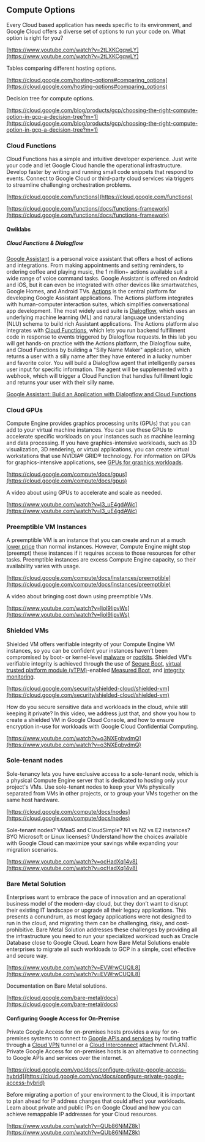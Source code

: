 

## Compute Options

Every Cloud based application has needs specific to its environment, and Google Cloud offers a diverse set of options to run your code on. What option is right for you? 

[https://www.youtube.com/watch?v=2tLXKCgqwLY](https://www.youtube.com/watch?v=2tLXKCgqwLY)

Tables comparing different hosting options.

[https://cloud.google.com/hosting-options#comparing_options](https://cloud.google.com/hosting-options#comparing_options)

Decision tree for compute options.

[https://cloud.google.com/blog/products/gcp/choosing-the-right-compute-option-in-gcp-a-decision-tree?m=1](https://cloud.google.com/blog/products/gcp/choosing-the-right-compute-option-in-gcp-a-decision-tree?m=1)

### Cloud Functions

Cloud Functions has a simple and intuitive developer experience. Just write your code and let Google Cloud handle the operational infrastructure. Develop faster by writing and running small code snippets that respond to events. Connect to Google Cloud or third-party cloud services via triggers to streamline challenging orchestration problems.

[https://cloud.google.com/functions](https://cloud.google.com/functions)

[https://cloud.google.com/functions/docs/functions-framework](https://cloud.google.com/functions/docs/functions-framework)


#### Qwiklabs


##### Cloud Functions & Dialogflow

[Google Assistant](https://assistant.google.com/#?modal_active=none) is a personal voice assistant that offers a host of actions and integrations. From making appointments and setting reminders, to ordering coffee and playing music, the 1 million+ actions available suit a wide range of voice command tasks. Google Assistant is offered on Android and iOS, but it can even be integrated with other devices like smartwatches, Google Homes, and Android TVs. [Actions](https://developers.google.com/actions/extending-the-assistant) is the central platform for developing Google Assistant applications. The Actions platform integrates with human-computer interaction suites, which simplifies conversational app development. The most widely used suite is [Dialogflow](https://dialogflow.com/), which uses an underlying machine learning (ML) and natural language understanding (NLU) schema to build rich Assistant applications. The Actions platform also integrates with [Cloud Functions](https://cloud.google.com/functions/), which lets you run backend fulfillment code in response to events triggered by Dialogflow requests. In this lab you will get hands-on practice with the Actions platform, the Dialogflow suite, and Cloud Functions by building a "Silly Name Maker" application, which returns a user with a silly name after they have entered in a lucky number and favorite color. You will build a Dialogflow agent that intelligently parses user input for specific information. The agent will be supplemented with a webhook, which will trigger a Cloud Function that handles fulfillment logic and returns your user with their silly name.

[Google Assistant: Build an Application with Dialogflow and Cloud Functions](https://www.qwiklabs.com/focuses/3634?catalog_rank=%7B%22rank%22%3A19%2C%22num_filters%22%3A0%2C%22has_search%22%3Atrue%7D&parent=catalog&search_id=7510653)


### Cloud GPUs

Compute Engine provides graphics processing units (GPUs) that you can add to your virtual machine instances. You can use these GPUs to accelerate specific workloads on your instances such as machine learning and data processing. If you have graphics-intensive workloads, such as 3D visualization, 3D rendering, or virtual applications, you can create virtual workstations that use NVIDIA® GRID® technology. For information on GPUs for graphics-intensive applications, see [GPUs for graphics workloads](https://cloud.google.com/compute/docs/gpus#gpu-virtual-workstations).

[https://cloud.google.com/compute/docs/gpus](https://cloud.google.com/compute/docs/gpus)

A video about using GPUs to accelerate and scale as needed.

[https://www.youtube.com/watch?v=l3_uE4gdAWc](https://www.youtube.com/watch?v=l3_uE4gdAWc)


### Preemptible VM Instances

A preemptible VM is an instance that you can create and run at a much [lower price](https://cloud.google.com/compute/vm-instance-pricing) than normal instances. However, Compute Engine might stop (preempt) these instances if it requires access to those resources for other tasks. Preemptible instances are excess Compute Engine capacity, so their availability varies with usage.

[https://cloud.google.com/compute/docs/instances/preemptible](https://cloud.google.com/compute/docs/instances/preemptible)

A video about bringing cost down using preemptible VMs.

[https://www.youtube.com/watch?v=ljol9IipvWs](https://www.youtube.com/watch?v=ljol9IipvWs)


### Shielded VMs

Shielded VM offers verifiable integrity of your Compute Engine VM instances, so you can be confident your instances haven't been compromised by boot- or kernel-level [malware](https://en.wikipedia.org/wiki/Malware) or [rootkits](https://en.wikipedia.org/wiki/Rootkit). Shielded VM's verifiable integrity is achieved through the use of [Secure Boot](https://cloud.google.com/security/shielded-cloud/shielded-vm#secure-boot), [virtual trusted platform module (vTPM)](https://cloud.google.com/security/shielded-cloud/shielded-vm#vtpm)-enabled [Measured Boot](https://cloud.google.com/security/shielded-cloud/shielded-vm#measured-boot), and [integrity monitoring](https://cloud.google.com/security/shielded-cloud/shielded-vm#integrity-monitoring).

[https://cloud.google.com/security/shielded-cloud/shielded-vm](https://cloud.google.com/security/shielded-cloud/shielded-vm)

How do you secure sensitive data and workloads in the cloud, while still keeping it private? In this video, we address just that, and show you how to create a shielded VM in Google Cloud Console, and how to ensure encryption in-use for workloads with Google Cloud Confidential Computing. 

[https://www.youtube.com/watch?v=o3NXEgbvdmQ](https://www.youtube.com/watch?v=o3NXEgbvdmQ)


### Sole-tenant nodes

Sole-tenancy lets you have exclusive access to a sole-tenant node, which is a physical Compute Engine server that is dedicated to hosting only your project's VMs. Use sole-tenant nodes to keep your VMs physically separated from VMs in other projects, or to group your VMs together on the same host hardware.

[https://cloud.google.com/compute/docs/nodes](https://cloud.google.com/compute/docs/nodes)

Sole-tenant nodes? VMaaS and CloudSimple? N1 vs N2 vs E2 instances? BYO Microsoft or Linux licenses? Understand how the choices available with Google Cloud can maximize your savings while expanding your migration scenarios. 

[https://www.youtube.com/watch?v=ocHadXq14v8](https://www.youtube.com/watch?v=ocHadXq14v8)


### Bare Metal Solution

Enterprises want to embrace the pace of innovation and an operational business model of the modern-day cloud, but they don’t want to disrupt their existing IT landscape or upgrade all their legacy applications. This presents a conundrum, as most legacy applications were not designed to run in the cloud, and migrating them can be challenging, risky, and cost-prohibitive.  Bare Metal Solution addresses these challenges by providing all the infrastructure you need to run your specialized workload such as Oracle Database close to Google Cloud. Learn how Bare Metal Solutions enable enterprises to migrate all such workloads to GCP in a simple, cost effective and secure way.

[https://www.youtube.com/watch?v=EVWrwCUQlL8](https://www.youtube.com/watch?v=EVWrwCUQlL8)

Documentation on Bare Metal solutions.

[https://cloud.google.com/bare-metal/docs](https://cloud.google.com/bare-metal/docs)


#### Configuring Google Access for On-Premise

Private Google Access for on-premises hosts provides a way for on-premises systems to connect to [Google APIs and services](https://developers.google.com/apis-explorer/) by routing traffic through a [Cloud VPN](https://cloud.google.com/network-connectivity/docs/vpn) tunnel or a [Cloud Interconnect](https://cloud.google.com/network-connectivity/docs/interconnect) attachment (VLAN). Private Google Access for on-premises hosts is an alternative to connecting to Google APIs and services over the internet.

[https://cloud.google.com/vpc/docs/configure-private-google-access-hybrid](https://cloud.google.com/vpc/docs/configure-private-google-access-hybrid)

Before migrating a portion of your environment to the Cloud, it is important to plan ahead for IP address changes that could affect your workloads. Learn about private and public IPs on Google Cloud and how you can achieve remappable IP addresses for your Cloud resources. 

[https://www.youtube.com/watch?v=QUb86NiMZ8k](https://www.youtube.com/watch?v=QUb86NiMZ8k)


